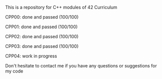 This is a repository for C++ modules of 42 Curriculum

CPP00: done and passed (100/100)

CPP01: done and passed (100/100)

CPP02: done and passed (100/100)

CPP03: done and passed (100/100)

CPP04: work in progress

Don't hesitate to contact me if you have any questions or suggestions for my code
